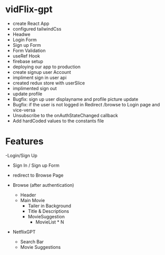 # vidFlix-gpt

- create React App
- configured tailwindCss
- Headwe
- Login Form
- Sign up Form
- Form Validation
- useRef Hook
- firebase setup
- deploying our app to production
- create signup user Account
- impliment sign in user api
- created redux store with userSlice
- implimented sign out
- update profile
- Bugfix: sign up user displayname and profile picture update
- Bugfix: if the user is not logged in Redirect /browse to Login page and vice-versa
- Unsubscribe to the onAuthStateChanged callback
- Add hardCoded values to the constants file

# Features

-Login/Sign Up

- Sign In / Sign up Form
- redirect to Browse Page
- Browse (after authentication)

  - Header
  - Main Movie
    - Tailer in Background
    - Title & Descriptions
    - MovieSuggestion
      - MovieList \* N

- NetflixGPT
  - Search Bar
  - Movie Suggestions
